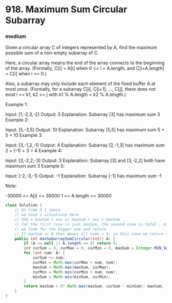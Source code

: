 # 918. Maximum Sum Circular Subarray
### medium
Given a circular array C of integers represented by A, find the maximum possible sum of a non-empty subarray of C.

Here, a circular array means the end of the array connects to the beginning of the array.  (Formally, C[i] = A[i] when 0 <= i < A.length, and C[i+A.length] = C[i] when i >= 0.)

Also, a subarray may only include each element of the fixed buffer A at most once.  (Formally, for a subarray C[i], C[i+1], ..., C[j], there does not exist i <= k1, k2 <= j with k1 % A.length = k2 % A.length.)

 

Example 1:

Input: [1,-2,3,-2]
Output: 3
Explanation: Subarray [3] has maximum sum 3
Example 2:

Input: [5,-3,5]
Output: 10
Explanation: Subarray [5,5] has maximum sum 5 + 5 = 10
Example 3:

Input: [3,-1,2,-1]
Output: 4
Explanation: Subarray [2,-1,3] has maximum sum 2 + (-1) + 3 = 4
Example 4:

Input: [3,-2,2,-3]
Output: 3
Explanation: Subarray [3] and [3,-2,2] both have maximum sum 3
Example 5:

Input: [-2,-3,-1]
Output: -1
Explanation: Subarray [-1] has maximum sum -1
 

Note:

-30000 <= A[i] <= 30000
1 <= A.length <= 30000

```java
class Solution {
    // On time O 1 space
    // we have 2 situations here
    // XXX + maxSum + xxx or maxSum + xxx + maxSum
    // for the first case is just maxSum, the second case is total - minSum
    // we look for the bigger one and return. 
    // If maxSum <= 0 that means all nums < 0, in this case we return the max item, which is maxSum itself.
    public int maxSubarraySumCircular(int[] A) {
        if (A == null || A.length == 0) return 0;
        int curSum = 0, curMax = 0, curMin = 0, maxSum = Integer.MIN_VALUE, minSum = Integer.MAX_VALUE;
        for (int num: A) {
            curSum += num;
            curMax = Math.max(curMax + num, num);
            maxSum = Math.max(maxSum, curMax);
            curMin = Math.min(curMin + num, num);
            minSum = Math.min(minSum, curMin);
        }
        return maxSum > 0? Math.max(maxSum, curSum - minSum): maxSum;
    }
}
```